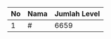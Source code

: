 | No | Nama            | Jumlah Level |
|----|-----------------|--------------|
| 1  | #    |    6659        |
